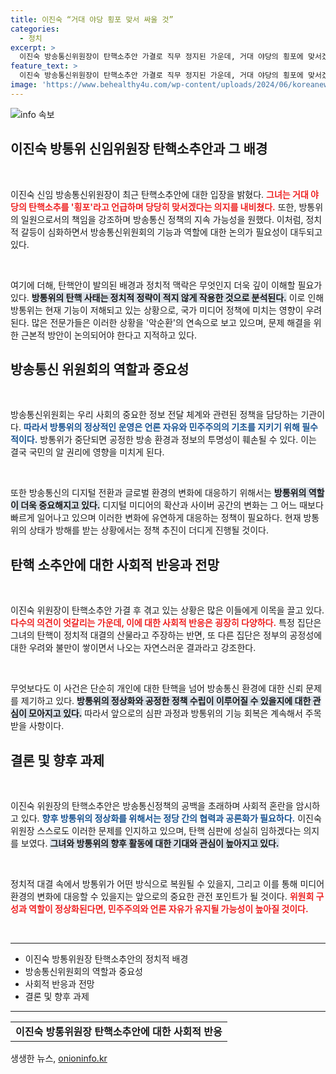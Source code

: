 ```yaml
---
title: 이진숙 “거대 야당 횡포 맞서 싸울 것”
categories:
  - 정치
excerpt: >
  이진숙 방송통신위원장이 탄핵소추안 가결로 직무 정지된 가운데, 거대 야당의 횡포에 맞서겠다는 강한 의지를 밝혔다. 방통위는 김태규 부위원장이 위원장 직무대행을 맡아 1인 체제로 운영된다.
feature_text: >
  이진숙 방송통신위원장이 탄핵소추안 가결로 직무 정지된 가운데, 거대 야당의 횡포에 맞서겠다는 강한 의지를 밝혔다. 방통위는 김태규 부위원장이 위원장 직무대행을 맡아 1인 체제로 운영된다.
image: 'https://www.behealthy4u.com/wp-content/uploads/2024/06/koreanews.jpg'
---
```


<p><img src="https://www.behealthy4u.com/wp-content/uploads/2024/06/koreanews.jpg" alt="info 속보" /></p>

<h2 data-ke-size="size26">이진숙 방통위 신임위원장 탄핵소추안과 그 배경</h2>

<p data-ke-size="size16">&nbsp;</p> 

<p>이진숙 신임 방송통신위원장이 최근 탄핵소추안에 대한 입장을 밝혔다. <b><span style="color: #ee2323;">그녀는 거대 야당의 탄핵소추를 '횡포'라고 언급하며 당당히 맞서겠다는 의지를 내비쳤다.</span></b> 또한, 방통위의 일원으로서의 책임을 강조하며 방송통신 정책의 지속 가능성을 원했다. 이처럼, 정치적 갈등이 심화하면서 방송통신위원회의 기능과 역할에 대한 논의가 필요성이 대두되고 있다. </p>

<p data-ke-size="size16">&nbsp;</p>

<p>여기에 더해, 탄핵안이 발의된 배경과 정치적 맥락은 무엇인지 더욱 깊이 이해할 필요가 있다. <b><span style="background-color: #21538527;">방통위의 탄핵 사태는 정치적 정략이 적지 않게 작용한 것으로 분석된다.</span></b> 이로 인해 방통위는 현재 기능이 저해되고 있는 상황으로, 국가 미디어 정책에 미치는 영향이 우려된다. 많은 전문가들은 이러한 상황을 '악순환'의 연속으로 보고 있으며, 문제 해결을 위한 근본적 방안이 논의되어야 한다고 지적하고 있다. </p>

<h2 data-ke-size="size26">방송통신 위원회의 역할과 중요성</h2>

<p data-ke-size="size16">&nbsp;</p> 

<p>방송통신위원회는 우리 사회의 중요한 정보 전달 체계와 관련된 정책을 담당하는 기관이다. <b><span style="color: #1a5490;">따라서 방통위의 정상적인 운영은 언론 자유와 민주주의의 기초를 지키기 위해 필수적이다.</span></b> 방통위가 중단되면 공정한 방송 환경과 정보의 투명성이 훼손될 수 있다. 이는 결국 국민의 알 권리에 영향을 미치게 된다.</p>

<p data-ke-size="size16">&nbsp;</p>

<p>또한 방송통신의 디지털 전환과 글로벌 환경의 변화에 대응하기 위해서는 <b><span style="background-color: #21538527;">방통위의 역할이 더욱 중요해지고 있다.</span></b> 디지털 미디어의 확산과 사이버 공간의 변화는 그 어느 때보다 빠르게 일어나고 있으며 이러한 변화에 유연하게 대응하는 정책이 필요하다. 현재 방통위의 상태가 방해를 받는 상황에서는 정책 추진이 더디게 진행될 것이다.</p>

<h2 data-ke-size="size26">탄핵 소추안에 대한 사회적 반응과 전망</h2>

<p data-ke-size="size16">&nbsp;</p> 

<p>이진숙 위원장이 탄핵소추안 가결 후 겪고 있는 상황은 많은 이들에게 이목을 끌고 있다. <b><span style="color: #ee2323;">다수의 의견이 엇갈리는 가운데, 이에 대한 사회적 반응은 굉장히 다양하다.</span></b> 특정 집단은 그녀의 탄핵이 정치적 대결의 산물라고 주장하는 반면, 또 다른 집단은 정부의 공정성에 대한 우려와 불만이 쌓이면서 나오는 자연스러운 결과라고 강조한다.</p>

<p data-ke-size="size16">&nbsp;</p>

<p>무엇보다도 이 사건은 단순히 개인에 대한 탄핵을 넘어 방송통신 환경에 대한 신뢰 문제를 제기하고 있다. <b><span style="background-color: #21538527;">방통위의 정상화와 공정한 정책 수립이 이루어질 수 있을지에 대한 관심이 모아지고 있다.</span></b> 따라서 앞으로의 심판 과정과 방통위의 기능 회복은 계속해서 주목받을 사항이다.</p>

<h2 data-ke-size="size26">결론 및 향후 과제</h2>

<p data-ke-size="size16">&nbsp;</p> 

<p>이진숙 위원장의 탄핵소추안은 방송통신정책의 공백을 초래하며 사회적 혼란을 암시하고 있다. <b><span style="color: #1a5490;">향후 방통위의 정상화를 위해서는 정당 간의 협력과 공론화가 필요하다.</span></b> 이진숙 위원장 스스로도 이러한 문제를 인지하고 있으며, 탄핵 심판에 성실히 임하겠다는 의지를 보였다. <b><span style="background-color: #21538527;">그녀와 방통위의 향후 활동에 대한 기대와 관심이 높아지고 있다.</span></b></p>

<p data-ke-size="size16">&nbsp;</p> 

<p>정치적 대결 속에서 방통위가 어떤 방식으로 복원될 수 있을지, 그리고 이를 통해 미디어 환경의 변화에 대응할 수 있을지는 앞으로의 중요한 관전 포인트가 될 것이다. <b><span style="color: #ee2323;">위원회 구성과 역할이 정상화된다면, 민주주의와 언론 자유가 유지될 가능성이 높아질 것이다.</span></b> </p>

<p data-ke-size="size16">&nbsp;</p> 

<hr>

<ul>
    <li>이진숙 방통위원장 탄핵소추안의 정치적 배경</li>
    <li>방송통신위원회의 역할과 중요성</li>
    <li>사회적 반응과 전망</li>
    <li>결론 및 향후 과제</li>
</ul>

<hr>

<table style="width: 100%; border-collapse: collapse;">
    <tr>
        <td style="text-align: center; height: 17px;"><b>이진숙 방통위원장 탄핵소추안에 대한 사회적 반응</b></td>
    </tr>
</table>
생생한 뉴스, <a href="https://onioninfo.kr" rel="dofollow">onioninfo.kr</a>


